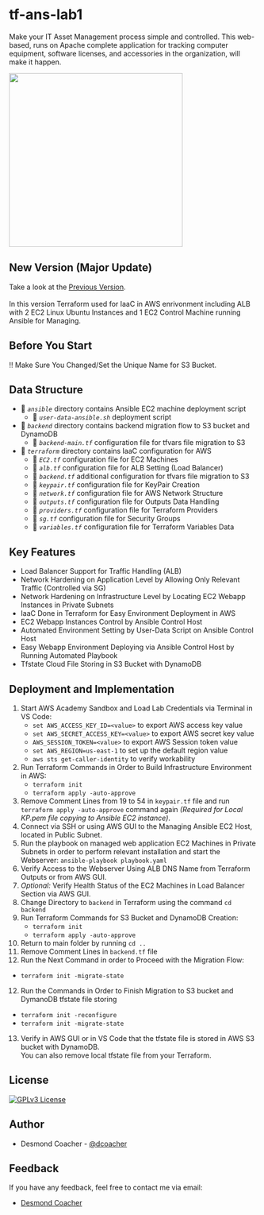 # tf-ans-lab1
Make your IT Asset Management process simple and controlled. This web-based, runs on Apache complete application for tracking computer equipment, software licenses, and accessories in the organization, will make it happen.

<img src="https://static.vecteezy.com/system/resources/thumbnails/019/153/003/small_2x/3d-minimal-programming-icon-coding-screen-web-development-concept-laptop-with-a-coding-screen-and-a-coding-icon-3d-illustration-png.png" width="350" height="350" />

## New Version (Major Update)
Take a look at the [Previous Version](https://github.com/dcoacher/it-asset-management).<br><br>
In this version Terraform used for IaaC in AWS enrivonment including ALB with 2 EC2 Linux Ubuntu Instances and 1 EC2 Control Machine running Ansible for Managing.

## Before You Start
:bangbang: Make Sure You Changed/Set the Unique Name for S3 Bucket.

## Data Structure
- :file_folder: *`ansible`* directory contains Ansible EC2 machine deployment script
  - :page_facing_up: *`user-data-ansible.sh`* deployment script
- :file_folder: *`backend`* directory contains backend migration flow to S3 bucket and DynamoDB
  - :page_facing_up: *`backend-main.tf`* configuration file for tfvars file migration to S3
- :file_folder: *`terraform`* directory contains IaaC configuration for AWS
  - :page_facing_up: *`EC2.tf`* configuration file for EC2 Machines
  - :page_facing_up: *`alb.tf`* configuration file for ALB Setting (Load Balancer)
  - :page_facing_up: *`backend.tf`* additional configuration for tfvars file migration to S3
  - :page_facing_up: *`keypair.tf`* configuration file for KeyPair Creation
  - :page_facing_up: *`network.tf`* configuration file for AWS Network Structure
  - :page_facing_up: *`outputs.tf`* configuration file for Outputs Data Handling
  - :page_facing_up: *`providers.tf`* configuration file for Terraform Providers
  - :page_facing_up: *`sg.tf`* configuration file for Security Groups
  - :page_facing_up: *`variables.tf`* configuration file for Terraform Variables Data
 
## Key Features
- Load Balancer Support for Traffic Handling (ALB)
- Network Hardening on Application Level by Allowing Only Relevant Traffic (Controlled via SG)
- Network Hardening on Infrastructure Level by Locating EC2 Webapp Instances in Private Subnets
- IaaC Done in Terraform for Easy Environment Deployment in AWS
- EC2 Webapp Instances Control by Ansible Control Host
- Automated Environment Setting by User-Data Script on Ansible Control Host
- Easy Webapp Environment Deploying via Ansible Control Host by Running Automated Playbook
- Tfstate Cloud File Storing in S3 Bucket with DynamoDB

## Deployment and Implementation
1. Start AWS Academy Sandbox and Load Lab Credentials via Terminal in VS Code:
   - `set AWS_ACCESS_KEY_ID=<value>` to export AWS access key value
   - `set AWS_SECRET_ACCESS_KEY=<value>` to export AWS secret key value
   - `AWS_SESSION_TOKEN=<value>` to export AWS Session token value
   - `set AWS_REGION=us-east-1` to set up the default region value
   - `aws sts get-caller-identity` to verify workability
2. Run Terraform Commands in Order to Build Infrastructure Environment in AWS:
   - `terraform init`
   - `terraform apply -auto-approve`
3. Remove Comment Lines from 19 to 54 in `keypair.tf` file and run `terraform apply -auto-approve` command again *(Required for Local KP.pem file copying to Ansible EC2 instance)*.
4. Connect via SSH or using AWS GUI to the Managing Ansible EC2 Host, located in Public Subnet.
5. Run the playbook on managed web application EC2 Machines in Private Subnets in order to perform relevant installation and start the Webserver: `ansible-playbook playbook.yaml`
5. Verify Access to the Webserver Using ALB DNS Name from Terraform Outputs or from AWS GUI.
6. *Optional:* Verify Health Status of the EC2 Machines in Load Balancer Section via AWS GUI.
7. Change Directory to `backend` in Terraform using the command `cd backend`
8. Run Terraform Commands for S3 Bucket and DynamoDB Creation:
   - `terraform init`
   - `terraform apply -auto-approve`
9. Return to main folder by running `cd ..`
10. Remove Comment Lines in `backend.tf` file
11. Run the Next Command in order to Proceed with the Migration Flow:
  - `terraform init -migrate-state`
12. Run the Commands in Order to Finish Migration to S3 bucket and DymanoDB tfstate file storing
  - `terraform init -reconfigure`
  - `terraform init -migrate-state`
13. Verify in AWS GUI or in VS Code that the tfstate file is stored in AWS S3 bucket with DynamoDB.<br>
You can also remove local tfstate file from your Terraform.

## License
[![GPLv3 License](https://img.shields.io/badge/License-GPL%20v3-yellow.svg)](https://github.com/dcoacher/tf-ans-lab1/blob/main/LICENSE)

## Author
- Desmond Coacher - [@dcoacher](https://github.com/dcoacher)

## Feedback
If you have any feedback, feel free to contact me via email: 
- [Desmond Coacher](mailto:dcoacher@outlook.com)
